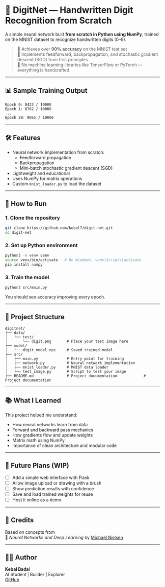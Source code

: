 # 🧠 DigitNet — Handwritten Digit Recognition from Scratch

A simple neural network built **from scratch in Python using NumPy**, trained on the MNIST dataset to recognize handwritten digits (0–9).

> 🔢 Achieves over **90% accuracy** on the MNIST test set  
> 🧮 Implements feedforward, backpropagation, and stochastic gradient descent (SGD) from first principles  
> 🚫 No machine learning libraries like TensorFlow or PyTorch — everything is handcrafted

---

## 📊 Sample Training Output

```
Epoch 0: 8423 / 10000
Epoch 1: 8762 / 10000
...
Epoch 29: 9065 / 10000
```

---

## 🛠 Features

- Neural network implementation from scratch:
  - Feedforward propagation
  - Backpropagation
  - Mini-batch stochastic gradient descent (SGD)
- Lightweight and educational
- Uses NumPy for matrix operations
- Custom `mnist_loader.py` to load the dataset

---

## 🧪 How to Run

### 1. Clone the repository

```bash
git clone https://github.com/kebal7/digit-net.git
cd digit-net
```

### 2. Set up Python environment

```bash
python3 -m venv venv
source venv/bin/activate   # On Windows: venv\Scripts\activate
pip install numpy
```

### 3. Train the model

```bash
python3 src/main.py
```

You should see accuracy improving every epoch.

---

## 📁 Project Structure

```
digitnet/
├── data/
│   └── test/
│       └── digit.png       # Place your test image here
├── model/
│   └── digit_model.npz     # Saved trained model
├── src/
│   ├── main.py             # Entry point for training
│   ├── network.py          # Neural network implementation
│   ├── mnist_loader.py     # MNIST data loader
│   └── test_image.py       # Script to test your image
├── README.md               # Project documentation            # Project documentation
```

---

## 📚 What I Learned

This project helped me understand:

- How neural networks learn from data
- Forward and backward pass mechanics
- How gradients flow and update weights
- Matrix math using NumPy
- Importance of clean architecture and modular code

---

## 🚀 Future Plans (WIP)

- [ ] Add a simple web interface with Flask
- [ ] Allow image upload or drawing with a brush
- [ ] Show prediction results with confidence
- [ ] Save and load trained weights for reuse
- [ ] Host it online as a demo

---

## 🙏 Credits

Based on concepts from  
📘 *Neural Networks and Deep Learning* by [Michael Nielsen](http://neuralnetworksanddeeplearning.com/)

---

## 👨‍💻 Author

**Kebal Badal**  
AI Student | Builder | Explorer  
[GitHub](https://github.com/kebal7) 
